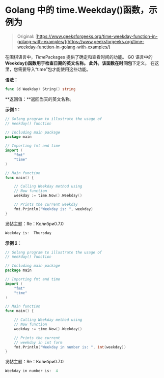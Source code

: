 # Golang 中的 time.Weekday()函数，示例为

> Original: [https://www.geeksforgeeks.org/time-weekday-function-in-golang-with-examples/](https://www.geeksforgeeks.org/time-weekday-function-in-golang-with-examples/)

在围棋语言中，*Time*Packages 提供了确定和查看时间的功能。 GO 语言中的**Weekday()**函数用于检查日期的英文名称。 此外，该函数在**时间包**下定义。 在这里，您需要导入“time”包才能使用这些功能。

**语法：**

```go
func (d Weekday) String() string

```

**返回值：**返回当天的英文名称。

**示例 1：**

```go
// Golang program to illustrate the usage of
// Weekday() function

// Including main package
package main

// Importing fmt and time
import (
    "fmt"
    "time"
)

// Main function
func main() {

    // Calling Weekday method using
    // Now function
    weekday := time.Now().Weekday()

    // Prints the current weekday
    fmt.Println("Weekday is: ", weekday)
}
```

发帖主题：Re：Колибри0.7.0

```go
Weekday is:  Thursday

```

**示例 2：**

```go
// Golang program to illustrate the usage of
// Weekday() function

// Including main package
package main

// Importing fmt and time
import (
    "fmt"
    "time"
)

// Main function
func main() {

    // Calling Weekday method using
    // Now function
    weekday := time.Now().Weekday()

    // Prints the current 
    // weekday in int form
    fmt.Println("Weekday in number is: ", int(weekday))
}
```

发帖主题：Re：Колибри0.7.0

```go
Weekday in number is:  4

```